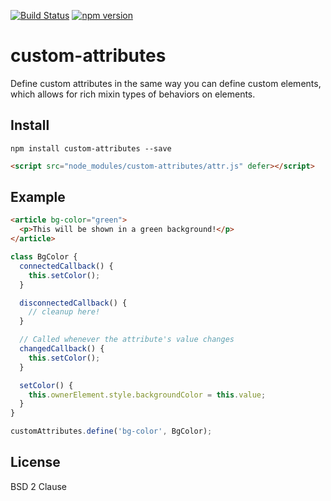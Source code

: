 [![Build Status](https://travis-ci.org/matthewp/custom-attributes.svg?branch=master)](https://travis-ci.org/matthewp/custom-attributes)
[![npm version](https://badge.fury.io/js/custom-attributes.svg)](http://badge.fury.io/js/custom-attributes)

# custom-attributes

Define custom attributes in the same way you can define custom elements, which allows for rich mixin types of behaviors on elements.

## Install

```shell
npm install custom-attributes --save
```

```html
<script src="node_modules/custom-attributes/attr.js" defer></script>
```

## Example

```html
<article bg-color="green">
  <p>This will be shown in a green background!</p>
</article>
```

```js
class BgColor {
  connectedCallback() {
    this.setColor();
  }

  disconnectedCallback() {
    // cleanup here!
  }

  // Called whenever the attribute's value changes
  changedCallback() {
    this.setColor();
  }

  setColor() {
    this.ownerElement.style.backgroundColor = this.value;
  }
}

customAttributes.define('bg-color', BgColor);
```

## License

BSD 2 Clause
